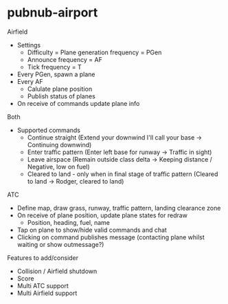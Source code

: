 # pubnub-airport

Airfield
 - Settings
 	- Difficulty = Plane generation frequency = PGen
 	- Announce frequency = AF
 	- Tick frequency = T
 - Every PGen, spawn a plane
 - Every AF
 	- Calulate plane position
 	- Publish status of planes
 - On receive of commands update plane info

Both
 - Supported commands
 	- Continue straight (Extend your downwind I'll call your base -> <Plane> Continuing downwind)
 	- Enter traffic pattern (Enter left base for runway -> <Plane> Traffic in sight)
 	- Leave airspace (Remain outside class delta -> <Plane> Keeping distance / <Plane> Negative, low on fuel)
 	- Cleared to land - only when in final stage of traffic pattern (Cleared to land -> <Plane> Rodger, cleared to land)

ATC
 - Define map, draw grass, runway, traffic pattern, landing clearance zone
 - On receive of plane position, update plane states for redraw
 	- Position, heading, fuel, name
 - Tap on plane to show/hide valid commands and chat
 - Clicking on command publishes message (contacting plane whilst waiting or show outmessage?)

Features to add/consider
 - Collision / Airfield shutdown
 - Score
 - Multi ATC support
 - Multi Airfield support